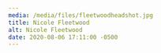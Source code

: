 ```yaml
---
media: /media/files/fleetwoodheadshot.jpg
title: Nicole Fleetwood
alt: Nicole Fleetwood
date: 2020-08-06 17:11:00 -0500
---
```

